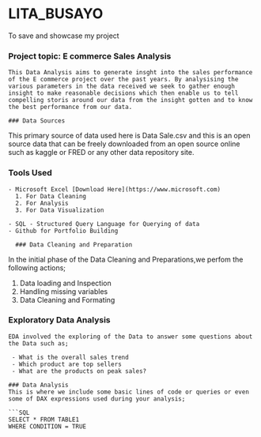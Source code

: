 # LITA_BUSAYO
To save and showcase my project

### Project topic: E commerce Sales Analysis
```
This Data Analysis aims to generate insght into the sales performance of the E commerce project over the past years. By analysising the various parameters in the data received we seek to gather enough insight to make reasonable decisions which then enable us to tell compelling storis around our data from the insight gotten and to know the best performance from our data.

### Data Sources
```
This primary source of data used here is Data Sale.csv and this is an open source data that can be freely downloaded from an open source online such as kaggle or FRED or any other data repository site.

### Tools Used
```
- Microsoft Excel [Download Here](https://www.microsoft.com)
  1. For Data Cleaning
  2. For Analysis
  3. For Data Visualization
     
- SQL - Structured Query Language for Querying of data
- Github for Portfolio Building

  ### Data Cleaning and Preparation
```
  In the initial phase of the Data Cleaning and Preparations,we perfom the following actions;

  1. Data loading and Inspection
  2. Handling missing variables
  3. Data Cleaning and Formating

  ### Exploratory Data Analysis
  ```
  EDA involved the exploring of the Data to answer some questions about the Data such as;

   - What is the overall sales trend
   - Which product are top sellers
   - What are the products on peak sales?
 
  ### Data Analysis
  This is where we include some basic lines of code or queries or even some of DAX expressions used during your analysis;

  ```SQL
  SELECT * FROM TABLE1
  WHERE CONDITION = TRUE

  
